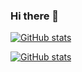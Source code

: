 ### Hi there 👋

[![GitHub stats](https://github-readme-stats.vercel.app/api?username=kr4ovsky)](https://github.com/anuraghazra/github-readme-stats)

[![GitHub stats](https://github-readme-stats.vercel.app/api?username=kr4sovskyInsight)](https://github.com/anuraghazra/github-readme-stats)


<!--
**Kr4sovsky/kr4sovsky** is a ✨ _special_ ✨ repository because its `README.md` (this file) appears on your GitHub profile.

Here are some ideas to get you started:

- 🔭 I’m currently working on ...
- 🌱 I’m currently learning ...
- 👯 I’m looking to collaborate on ...
- 🤔 I’m looking for help with ...
- 💬 Ask me about ...
- 📫 How to reach me: ...
- 😄 Pronouns: ...
- ⚡ Fun fact: ...
-->

